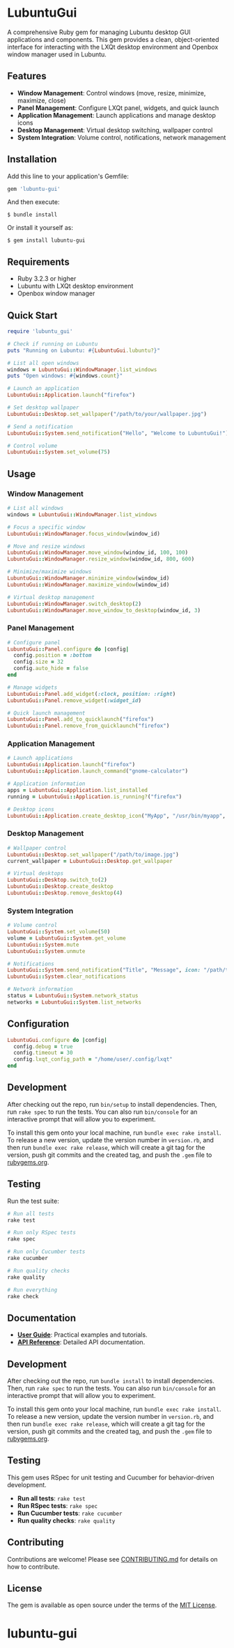 # LubuntuGui

A comprehensive Ruby gem for managing Lubuntu desktop GUI applications and components. This gem provides a clean, object-oriented interface for interacting with the LXQt desktop environment and Openbox window manager used in Lubuntu.

## Features

- **Window Management**: Control windows (move, resize, minimize, maximize, close)
- **Panel Management**: Configure LXQt panel, widgets, and quick launch
- **Application Management**: Launch applications and manage desktop icons
- **Desktop Management**: Virtual desktop switching, wallpaper control
- **System Integration**: Volume control, notifications, network management

## Installation

Add this line to your application's Gemfile:

```ruby
gem 'lubuntu-gui'
```

And then execute:

    $ bundle install

Or install it yourself as:

    $ gem install lubuntu-gui

## Requirements

- Ruby 3.2.3 or higher
- Lubuntu with LXQt desktop environment
- Openbox window manager

## Quick Start

```ruby
require 'lubuntu_gui'

# Check if running on Lubuntu
puts "Running on Lubuntu: #{LubuntuGui.lubuntu?}"

# List all open windows
windows = LubuntuGui::WindowManager.list_windows
puts "Open windows: #{windows.count}"

# Launch an application
LubuntuGui::Application.launch("firefox")

# Set desktop wallpaper
LubuntuGui::Desktop.set_wallpaper("/path/to/your/wallpaper.jpg")

# Send a notification
LubuntuGui::System.send_notification("Hello", "Welcome to LubuntuGui!")

# Control volume
LubuntuGui::System.set_volume(75)
```

## Usage

### Window Management

```ruby
# List all windows
windows = LubuntuGui::WindowManager.list_windows

# Focus a specific window
LubuntuGui::WindowManager.focus_window(window_id)

# Move and resize windows
LubuntuGui::WindowManager.move_window(window_id, 100, 100)
LubuntuGui::WindowManager.resize_window(window_id, 800, 600)

# Minimize/maximize windows
LubuntuGui::WindowManager.minimize_window(window_id)
LubuntuGui::WindowManager.maximize_window(window_id)

# Virtual desktop management
LubuntuGui::WindowManager.switch_desktop(2)
LubuntuGui::WindowManager.move_window_to_desktop(window_id, 3)
```

### Panel Management

```ruby
# Configure panel
LubuntuGui::Panel.configure do |config|
  config.position = :bottom
  config.size = 32
  config.auto_hide = false
end

# Manage widgets
LubuntuGui::Panel.add_widget(:clock, position: :right)
LubuntuGui::Panel.remove_widget(:widget_id)

# Quick launch management
LubuntuGui::Panel.add_to_quicklaunch("firefox")
LubuntuGui::Panel.remove_from_quicklaunch("firefox")
```

### Application Management

```ruby
# Launch applications
LubuntuGui::Application.launch("firefox")
LubuntuGui::Application.launch_command("gnome-calculator")

# Application information
apps = LubuntuGui::Application.list_installed
running = LubuntuGui::Application.is_running?("firefox")

# Desktop icons
LubuntuGui::Application.create_desktop_icon("MyApp", "/usr/bin/myapp", "/usr/share/icons/myapp.png")
```

### Desktop Management

```ruby
# Wallpaper control
LubuntuGui::Desktop.set_wallpaper("/path/to/image.jpg")
current_wallpaper = LubuntuGui::Desktop.get_wallpaper

# Virtual desktops
LubuntuGui::Desktop.switch_to(2)
LubuntuGui::Desktop.create_desktop
LubuntuGui::Desktop.remove_desktop(4)
```

### System Integration

```ruby
# Volume control
LubuntuGui::System.set_volume(50)
volume = LubuntuGui::System.get_volume
LubuntuGui::System.mute
LubuntuGui::System.unmute

# Notifications
LubuntuGui::System.send_notification("Title", "Message", icon: "/path/to/icon.png")
LubuntuGui::System.clear_notifications

# Network information
status = LubuntuGui::System.network_status
networks = LubuntuGui::System.list_networks
```

## Configuration

```ruby
LubuntuGui.configure do |config|
  config.debug = true
  config.timeout = 30
  config.lxqt_config_path = "/home/user/.config/lxqt"
end
```

## Development

After checking out the repo, run `bin/setup` to install dependencies. Then, run `rake spec` to run the tests. You can also run `bin/console` for an interactive prompt that will allow you to experiment.

To install this gem onto your local machine, run `bundle exec rake install`. To release a new version, update the version number in `version.rb`, and then run `bundle exec rake release`, which will create a git tag for the version, push git commits and the created tag, and push the `.gem` file to [rubygems.org](https://rubygems.org).

## Testing

Run the test suite:

```bash
# Run all tests
rake test

# Run only RSpec tests
rake spec

# Run only Cucumber tests
rake cucumber

# Run quality checks
rake quality

# Run everything
rake check
```

## Documentation

- **[User Guide](docs/user_guide.md)**: Practical examples and tutorials.
- **[API Reference](docs/api_reference.md)**: Detailed API documentation.

## Development

After checking out the repo, run `bundle install` to install dependencies. Then, run `rake spec` to run the tests. You can also run `bin/console` for an interactive prompt that will allow you to experiment.

To install this gem onto your local machine, run `bundle exec rake install`. To release a new version, update the version number in `version.rb`, and then run `bundle exec rake release`, which will create a git tag for the version, push git commits and the created tag, and push the `.gem` file to [rubygems.org](https://rubygems.org).

## Testing

This gem uses RSpec for unit testing and Cucumber for behavior-driven development.

- **Run all tests**: `rake test`
- **Run RSpec tests**: `rake spec`
- **Run Cucumber tests**: `rake cucumber`
- **Run quality checks**: `rake quality`

## Contributing

Contributions are welcome! Please see [CONTRIBUTING.md](CONTRIBUTING.md) for details on how to contribute.

## License

The gem is available as open source under the terms of the [MIT License](LICENSE).


# lubuntu-gui

